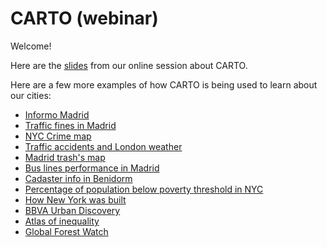 # CARTO (webinar)

Welcome!

Here are the [slides](https://docs.google.com/presentation/d/10kl1oUUBf6-crXnVz8XMIzQG5ejda8Qea_slWdWp5A0/edit?usp=sharing) from our online session about CARTO.

Here are a few more examples of how CARTO is being used to learn about our cities:

- [Informo Madrid](http://informo.munimadrid.es/#/realtime?panel=live)
- [Traffic fines in Madrid](https://demos.carto.io/view_demo?demo_id=5Q9K7MPSJaAesWyUMgEKGm)
- [NYC Crime map](https://maps.nyc.gov/crime/)
- [Traffic accidents and London weather](https://alteryx.carto.com/u/alteryx-admin/builder/22be9480-7057-11e6-8adb-0e05a8b3e3d7/embed?state=%7B%22map%22%3A%7B%22ne%22%3A%5B51.23880388089746%2C-0.8200639486312867%5D%2C%22sw%22%3A%5B51.778982969039674%2C0.5642133951187135%5D%2C%22center%22%3A%5B51.50969400347934%2C-0.12792527675628665%5D%2C%22zoom%22%3A10%7D%2C%22widgets%22%3A%7B%2224db07e9-3c44-4bd4-a835-bd0b6fceb5dd%22%3A%7B%22normalized%22%3Atrue%7D%2C%224449e2b3-21d7-49a2-8051-a87b366ed162%22%3A%7B%22normalized%22%3Atrue%7D%2C%22755b043c-3163-4a46-b192-9b1cc8a78c5e%22%3A%7B%22normalized%22%3Atrue%7D%2C%228ae50bbf-d17a-4b4d-848c-8f589afd0790%22%3A%7B%22normalized%22%3Atrue%7D%2C%221dbfb38d-eba6-445a-b3c5-c83f5d728828%22%3A%7B%22normalized%22%3Atrue%7D%2C%225976e7eb-6edf-430f-a2da-0a2b3a385df7%22%3A%7B%22normalized%22%3Atrue%7D%7D%7D)
- [Madrid trash's map](https://team.carto.com/u/abel/builder/6e057560-cc52-49ea-84bd-cdcf9865fedf/embed?state=%7B%22map%22%3A%7B%22ne%22%3A%5B40.36539129429548%2C-3.788844868540764%5D%2C%22sw%22%3A%5B40.4711204856492%2C-3.6158102005720143%5D%2C%22center%22%3A%5B40.418276659249024%2C-3.7023275345563893%5D%2C%22zoom%22%3A13%7D%2C%22widgets%22%3A%7B%22f4125a28-dfa1-4139-8b0b-8674669b4954%22%3A%7B%22normalized%22%3Atrue%7D%2C%22292b75d8-fed8-44e9-a983-2d210112a1a0%22%3A%7B%22normalized%22%3Atrue%7D%7D%7D)
- [Bus lines performance in Madrid](https://solutionscdb.carto.com/u/cdbsol-admin/builder/4b5a4090-b17c-11e6-b6f1-0e3ff518bd15/embed?state=%7B%22map%22%3A%7B%22ne%22%3A%5B40.383297460379886%2C-3.782730102539063%5D%2C%22sw%22%3A%5B40.465886539000685%2C-3.609695434570313%5D%2C%22center%22%3A%5B40.42465%2C-3.6962%5D%2C%22zoom%22%3A13%7D%2C%22widgets%22%3A%7B%224d34b018-957f-4bb8-923a-6a56f9b7a09e%22%3A%7B%22normalized%22%3Atrue%7D%2C%22e26faacc-fbde-405d-aac4-dadcb3b05ef5%22%3A%7B%22normalized%22%3Atrue%7D%7D%7D)
- [Cadaster info in Benidorm](https://abel.carto.com/builder/28d1dd06-2d85-11e6-ae20-0ecd1babdde5/embed?state=%7B%22map%22%3A%7B%22ne%22%3A%5B38.52628372162873%2C-0.14006210491061213%5D%2C%22sw%22%3A%5B38.55343966992909%2C-0.09680343791842462%5D%2C%22center%22%3A%5B38.539862977349785%2C-0.11843277141451837%5D%2C%22zoom%22%3A15%7D%2C%22widgets%22%3A%7B%222b60c32f-7959-4278-b1ac-de3614381d67%22%3A%7B%22normalized%22%3Atrue%7D%2C%221e701f3d-ac23-4188-b51e-c02c3ff2abd1%22%3A%7B%22normalized%22%3Atrue%7D%7D%7D)
- [Percentage of population below poverty threshold in NYC](https://abel.carto.com/builder/28d1dd06-2d85-11e6-ae20-0ecd1babdde5/embed?state=%7B%22map%22%3A%7B%22ne%22%3A%5B38.52628372162873%2C-0.14006210491061213%5D%2C%22sw%22%3A%5B38.55343966992909%2C-0.09680343791842462%5D%2C%22center%22%3A%5B38.539862977349785%2C-0.11843277141451837%5D%2C%22zoom%22%3A15%7D%2C%22widgets%22%3A%7B%222b60c32f-7959-4278-b1ac-de3614381d67%22%3A%7B%22normalized%22%3Atrue%7D%2C%221e701f3d-ac23-4188-b51e-c02c3ff2abd1%22%3A%7B%22normalized%22%3Atrue%7D%7D%7D)
- [How New York was built](https://cartodb.github.io/carto-vl-maps/blog/state-of-the-art-styling/manhattan-buildings.html)
- [BBVA Urban Discovery](https://www.bbvadata.com/urbandiscovery/)
- [Atlas of inequality](https://inequality.media.mit.edu/)
- [Global Forest Watch](https://www.globalforestwatch.org/)